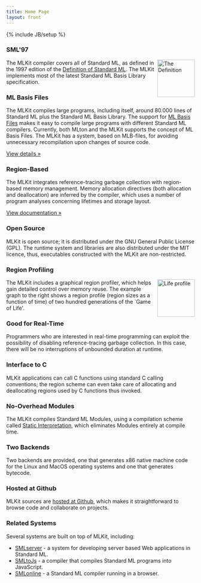 ```yaml
---
title: Home Page
layout: front
---
```

{% include JB/setup %}

<!-- Example row of columns -->
<div class="row">
  <div class="col-lg-4">
     <h3>SML'97</h3>
       <img width="100" alt="The Definition" align="right" src="{{BASE_PATH}}/images/Thedef.jpg">
       <p>The MLKit compiler covers all of Standard ML,
          as defined in the 1997 edition of the <a href="http://mitpress.mit.edu/books/definition-standard-ml">Definition of Standard ML</a>. The
          MLKit implements most of the latest Standard ML Basis Library
          specification.</p>
   </div>
   <div class="col-lg-4">
     <h3>ML Basis Files</h3>
       <p>The MLKit compiles large
          programs, including itself, around 80.000 lines of Standard ML plus
          the Standard ML Basis Library. The support for <a href="{{BASE_PATH}}/mlbasisfiles.html">ML Basis Files</a> makes it
          easy to compile large programs with different Standard ML
          compilers. Currently, both MLton and the MLKit supports the concept of
          ML Basis Files. The MLKit has a system, based on MLB-files, for
          avoiding unnecessary recompilation upon changes of source code.</p>
       <p><a class="btn btn-primary" href="{{BASE_PATH}}/mlbasisfiles.html" role="button">View details &raquo;</a></p>
   </div>
   <div class="col-lg-4">
     <h3>Region-Based</h3>
       <p>The MLKit integrates reference-tracing garbage collection with region-based memory
          management. Memory allocation directives (both allocation and
          deallocation) are inferred by the compiler, which uses a number of
          program analyses concerning lifetimes and storage layout.</p>
       <p><a class="btn btn-primary" href="{{BASE_PATH}}/doc.html" role="button">View documentation &raquo;</a></p>
  </div>
</div>

<!-- Example row of columns -->
<div class="row">
  <div class="col-lg-4">
     <h3>Open Source</h3>
       <p>MLKit is open source; it is
          distributed under the GNU General Public License (GPL). The runtime
          system and libraries are also distributed under the MIT licence, thus,
          executables constructed with the MLKit are non-restricted.</p>
   </div>
   <div class="col-lg-4">
     <h3>Region Profiling</h3>
       <img width="100" alt="Life profile" align="right" src="{{BASE_PATH}}/images/Life80_large.jpg">
       <p>The MLKit includes a graphical region
          profiler, which helps gain detailed control over memory reuse. The
          example graph to the right shows a region profile (region sizes as a
          function of time) of two hundred generations of the `Game of
          Life'.</p>
   </div>
   <div class="col-lg-4">
     <h3>Good for Real-Time</h3>
       <p>Programmers who are interested in
          real-time programming can exploit the possibility of disabling
          reference-tracing garbage collection. In this case, there will be no
          interruptions of unbounded duration at runtime.</p>
  </div>
</div>

<!-- Example row of columns -->
<div class="row">
  <div class="col-lg-4">
     <h3>Interface to C</h3>
       <p>MLKit applications can call C functions
          using standard C calling conventions; the region scheme can even take
          care of allocating and deallocating regions used by C functions thus
          invoked.</p>
   </div>
   <div class="col-lg-4">
     <h3>No-Overhead Modules</h3>
       <p>The MLKit compiles Standard ML Modules, using a compilation scheme called 
          <a href="{{BASE_PATH}}/staticinterp.html">Static Interpretation</a>, which eliminates Modules entirely at compile
          time.</p>
   </div>
   <div class="col-lg-4">
     <h3>Two Backends</h3>
       <p>Two backends are provided, one that
          generates x86 native machine code for the Linux and MacOS operating
          systems and one that generates bytecode.</p>
  </div>
</div>

<!-- Example row of columns -->
<div class="row">
  <div class="col-lg-4">
     <h3>Hosted at Github</h3>
       <p>MLKit sources are <a href="http://github.com/melsman/mlkit">hosted at Github</a>, which makes it straightforward to browse code and collaborate on projects.</p>
   </div>
   <div class="col-lg-4">
     <h3>Related Systems</h3>
       <p>Several systems are built on top of MLKit, including:
          <ul>
            <li><a href="http://www.smlserver.org">SMLserver</a> - a system for developing server based Web applications in Standard ML.</li>
            <li><a href="http://www.smlserver.org/smltojs">SMLtoJs</a> - a compiler that compiles Standard ML programs into JavaScript.</li>
            <li><a href="http://www.smlserver.org/ide">SMLonline</a> - a Standard ML compiler running in a browser.</li>
          </ul> 
          </p>
   </div>
</div>

